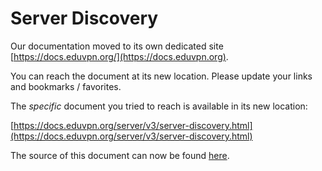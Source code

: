 # Server Discovery
    
Our documentation moved to its own dedicated site 
[https://docs.eduvpn.org/](https://docs.eduvpn.org).

You can reach the document at its new location. Please update your links and 
bookmarks / favorites.

The _specific_ document you tried to reach is available in its new location:

[https://docs.eduvpn.org/server/v3/server-discovery.html](https://docs.eduvpn.org/server/v3/server-discovery.html)

The source of this document can now be found [here](https://codeberg.org/eduVPN/documentation/src/branch/v3/server-discovery.md).
